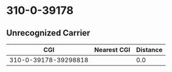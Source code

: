 # 310-0-39178
## Unrecognized Carrier


| CGI | Nearest CGI | Distance |
|-----|-------------|----------|
| 310-0-39178-39298818 |  | 0.0 |
